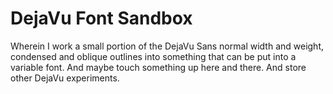 # DejaVu Font Sandbox

Wherein I work a small portion of the DejaVu Sans normal width and weight, condensed and oblique outlines into something that can be put into a variable font. And maybe touch something up here and there. And store other DejaVu experiments.
